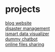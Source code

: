 # projects
[blog website](fri3ndzz.md)<br>
[disaster management](https://github.com/kvvsatyaravi/disaster-management)<br>
[ismart data visualizer](https://github.com/kvvsatyaravi/ismart-data-visualizer)<br>
[dummy chatbot](https://share.streamlit.io/kvvsatyaravi/streamlit-dummy/main/main.py)<br>
[online files sharing](www.share.fri3ndzz.com)
